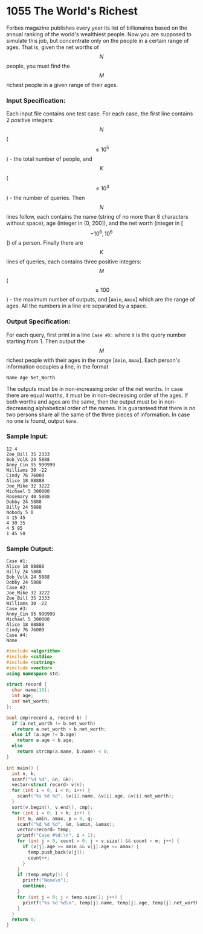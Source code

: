 # 1055 The World's Richest
Forbes magazine publishes every year its list of billionaires based on the annual ranking of the world's wealthiest people. Now you are supposed to simulate this job, but concentrate only on the people in a certain range of ages. That is, given the net worths of $$N$$ people, you must find the $$M$$ richest people in a given range of their ages.

### Input Specification:

Each input file contains one test case. For each case, the first line contains 2 positive integers: $$N$$ ($$\le 10^5$$) - the total number of people, and $$K$$ ($$\le 10^3$$) - the number of queries. Then $$N$$ lines follow, each contains the name (string of no more than 8 characters without space), age (integer in (0, 200]), and the net worth (integer in [$$-10^6, 10^6$$]) of a person. Finally there are $$K$$ lines of queries, each contains three positive integers: $$M$$ ($$\le  100$$) - the maximum number of outputs, and [`Amin`, `Amax`] which are the range of ages. All the numbers in a line are separated by a space.

### Output Specification:

For each query, first print in a line `Case #X:` where `X` is the query number starting from 1. Then output the $$M$$ richest people with their ages in the range [`Amin`, `Amax`]. Each person's information occupies a line, in the format
```
Name Age Net_Worth
```
The outputs must be in non-increasing order of the net worths. In case there are equal worths, it must be in non-decreasing order of the ages. If both worths and ages are the same, then the output must be in non-decreasing alphabetical order of the names. It is guaranteed that there is no two persons share all the same of the three pieces of information. In case no one is found, output `None`.

### Sample Input:
```in
12 4
Zoe_Bill 35 2333
Bob_Volk 24 5888
Anny_Cin 95 999999
Williams 30 -22
Cindy 76 76000
Alice 18 88888
Joe_Mike 32 3222
Michael 5 300000
Rosemary 40 5888
Dobby 24 5888
Billy 24 5888
Nobody 5 0
4 15 45
4 30 35
4 5 95
1 45 50
```

### Sample Output:
```out
Case #1:
Alice 18 88888
Billy 24 5888
Bob_Volk 24 5888
Dobby 24 5888
Case #2:
Joe_Mike 32 3222
Zoe_Bill 35 2333
Williams 30 -22
Case #3:
Anny_Cin 95 999999
Michael 5 300000
Alice 18 88888
Cindy 76 76000
Case #4:
None
```

```cpp
#include <algorithm>
#include <cstdio>
#include <cstring>
#include <vector>
using namespace std;

struct record {
  char name[10];
  int age;
  int net_worth;
};

bool cmp(record a, record b) {
  if (a.net_worth != b.net_worth)
    return a.net_worth > b.net_worth;
  else if (a.age != b.age)
    return a.age < b.age;
  else
    return strcmp(a.name, b.name) < 0;
}

int main() {
  int n, k;
  scanf("%d %d", &n, &k);
  vector<struct record> v(n);
  for (int i = 0; i < n; i++) {
    scanf("%s %d %d", &v[i].name, &v[i].age, &v[i].net_worth);
  }
  sort(v.begin(), v.end(), cmp);
  for (int i = 0; i < k; i++) {
    int m, amin, amax, p = 0, q;
    scanf("%d %d %d", &m, &amin, &amax);
    vector<record> temp;
    printf("Case #%d:\n", i + 1);
    for (int j = 0, count = 0; j < v.size() && count < m; j++) {
      if (v[j].age >= amin && v[j].age <= amax) {
        temp.push_back(v[j]);
        count++;
      }
    }
    if (temp.empty()) {
      printf("None\n");
      continue;
    }
    for (int j = 0; j < temp.size(); j++) {
      printf("%s %d %d\n", temp[j].name, temp[j].age, temp[j].net_worth);
    }
  }
  return 0;
}
```